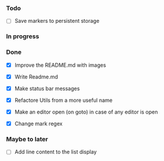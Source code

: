 ### Todo
- [ ] Save markers to persistent storage

### In progress


### Done
- [x] Improve the README.md with images
- [x] Write Readme.md  
- [x] Make status bar messages
- [x] Refactore Utils from a more useful name
- [x] Make an editor open (on goto) in case of any editor is open
- [x] Change mark regex


### Maybe to later
- [ ] Add line content to the list display